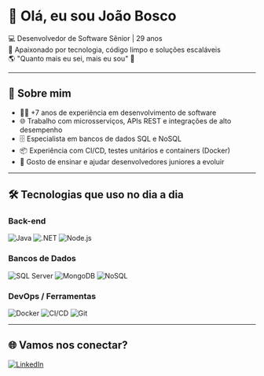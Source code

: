 # 👋 Olá, eu sou João Bosco

💻 Desenvolvedor de Software Sênior | 29 anos  
🚀 Apaixonado por tecnologia, código limpo e soluções escaláveis  
🌎 "Quanto mais eu sei, mais eu sou" 🧠  

---

## 🔹 Sobre mim

- 👨‍💻 +7 anos de experiência em desenvolvimento de software  
- 🌐 Trabalho com microsserviços, APIs REST e integrações de alto desempenho  
- 🗄️ Especialista em bancos de dados SQL e NoSQL  
- 📦 Experiência com CI/CD, testes unitários e containers (Docker)  
- 🤝 Gosto de ensinar e ajudar desenvolvedores juniores a evoluir  

---

## 🛠️ Tecnologias que uso no dia a dia

### **Back-end**
![Java](https://img.shields.io/badge/Java-ED8B00?style=for-the-badge&logo=openjdk&logoColor=white)
![.NET](https://img.shields.io/badge/.NET-512BD4?style=for-the-badge&logo=dotnet&logoColor=white)
![Node.js](https://img.shields.io/badge/Node.js-339933?style=for-the-badge&logo=nodedotjs&logoColor=white)

### **Bancos de Dados**
![SQL Server](https://img.shields.io/badge/SQL%20Server-CC2927?style=for-the-badge&logo=microsoftsqlserver&logoColor=white)
![MongoDB](https://img.shields.io/badge/MongoDB-47A248?style=for-the-badge&logo=mongodb&logoColor=white)
![NoSQL](https://img.shields.io/badge/NoSQL-3B3B3B?style=for-the-badge&logo=database&logoColor=white)

### **DevOps / Ferramentas**
![Docker](https://img.shields.io/badge/Docker-2496ED?style=for-the-badge&logo=docker&logoColor=white)
![CI/CD](https://img.shields.io/badge/CI%2FCD-000000?style=for-the-badge&logo=githubactions&logoColor=white)
![Git](https://img.shields.io/badge/Git-F05032?style=for-the-badge&logo=git&logoColor=white)

---

## 🌐 Vamos nos conectar?
[![LinkedIn](https://img.shields.io/badge/LinkedIn-0077B5?style=for-the-badge&logo=linkedin&logoColor=white)]([https://linkedin.com/in/SEU-LINK](https://www.linkedin.com/in/joao-bosco-7412a4227/))
